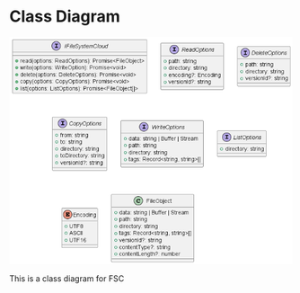 # Class Diagram

<div style="display: none;">
@startuml classDiagram
interface IFileSystemCloud {
 +read(options: ReadOptions): Promise<FileObject>
 +write(options: WriteOption): Promise<void>
 +delete(options: DeleteOptions): Promise<void>
 +copy(options: CopyOptions): Promise<void>
 +list(options: ListOptions): Promise<FileObject[]>
}

interface ReadOptions {
 +path: string
 +directory: string
 +encoding?: Encoding
 +versionId?: string
}

interface DeleteOptions {
 +path: string
 +directory: string
 +versionId?: string
}

interface CopyOptions {
 +from: string
 +to: string
 +directory: string
 +toDirectory: string
 +versionId?: string
}

interface WriteOptions {
 +data: string | Buffer | Stream
 +path: string
 +directory: string
 +tags: Record<string, string>[]
}

interface ListOptions {
 +directory: string
}

enum Encoding {
 +UTF8
 +ASCII
 +UTF16
}

class FileObject {
 +data: string | Buffer | Stream
 +path: string
 +directory: string
 +tags: Record<string, string>[]
 +versionId?: string
 +contentType?: string
 +contentLength?: number
}

@enduml
</div>

![](classDiagram.png)

This is a class diagram for FSC 